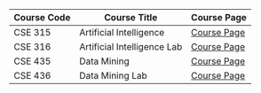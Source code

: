| Course Code | Course Title                  | Course Page |
|------------|--------------------------------|-------------|
| CSE 315    | Artificial Intelligence       | [Course Page](#) |
| CSE 316    | Artificial Intelligence Lab   | [Course Page](#) |
| CSE 435    | Data Mining                   | [Course Page](#) |
| CSE 436    | Data Mining Lab               | [Course Page](#) |
